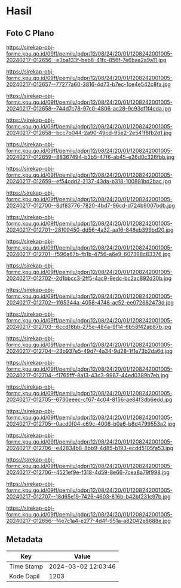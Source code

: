 # Hasil

## Foto C Plano

https://sirekap-obj-formc.kpu.go.id/09ff/pemilu/pdpr/12/08/24/20/01/1208242001005-20240217-012656--e3ba133f-beb8-41fc-856f-7e6baa2a9a11.jpg

https://sirekap-obj-formc.kpu.go.id/09ff/pemilu/pdpr/12/08/24/20/01/1208242001005-20240217-012657--77277a60-3816-4d73-b7ec-1ce4e542c8fa.jpg

https://sirekap-obj-formc.kpu.go.id/09ff/pemilu/pdpr/12/08/24/20/01/1208242001005-20240217-012658--744d7c78-97c0-4806-ac28-9c93df1f4cda.jpg

https://sirekap-obj-formc.kpu.go.id/09ff/pemilu/pdpr/12/08/24/20/01/1208242001005-20240217-012658--bcc7b044-2a90-49cd-95e2-2e541f8fb2d1.jpg

https://sirekap-obj-formc.kpu.go.id/09ff/pemilu/pdpr/12/08/24/20/01/1208242001005-20240217-012659--88367494-b3b5-47f6-ab45-e26d0c326fbb.jpg

https://sirekap-obj-formc.kpu.go.id/09ff/pemilu/pdpr/12/08/24/20/01/1208242001005-20240217-012659--ef54cdd2-2137-43da-b318-100881bd2bac.jpg

https://sirekap-obj-formc.kpu.go.id/09ff/pemilu/pdpr/12/08/24/20/01/1208242001005-20240217-012700--8df83776-7820-4bd7-96cd-d724b9007bdb.jpg

https://sirekap-obj-formc.kpu.go.id/09ff/pemilu/pdpr/12/08/24/20/01/1208242001005-20240217-012701--28109450-dd56-4a32-aa16-848eb399bd20.jpg

https://sirekap-obj-formc.kpu.go.id/09ff/pemilu/pdpr/12/08/24/20/01/1208242001005-20240217-012701--f596a67b-fb1b-4756-a6e9-607398c83376.jpg

https://sirekap-obj-formc.kpu.go.id/09ff/pemilu/pdpr/12/08/24/20/01/1208242001005-20240217-012702--2d1bbcc3-2ff5-4ac9-9edc-bc2ac892d30b.jpg

https://sirekap-obj-formc.kpu.go.id/09ff/pemilu/pdpr/12/08/24/20/01/1208242001005-20240217-012702--1f65344a-4058-4748-ac52-ee072682473d.jpg

https://sirekap-obj-formc.kpu.go.id/09ff/pemilu/pdpr/12/08/24/20/01/1208242001005-20240217-012703--6ccd18bb-275e-484a-9f14-6b58f42ab87b.jpg

https://sirekap-obj-formc.kpu.go.id/09ff/pemilu/pdpr/12/08/24/20/01/1208242001005-20240217-012704--23b937e5-49d7-4a34-9d28-1f1e73b2da6d.jpg

https://sirekap-obj-formc.kpu.go.id/09ff/pemilu/pdpr/12/08/24/20/01/1208242001005-20240217-012704--f1765fff-8a13-43c3-9987-44ed0389b7eb.jpg

https://sirekap-obj-formc.kpu.go.id/09ff/pemilu/pdpr/12/08/24/20/01/1208242001005-20240217-012705--6730eeec-cf67-4c04-8156-ae84f3db6edd.jpg

https://sirekap-obj-formc.kpu.go.id/09ff/pemilu/pdpr/12/08/24/20/01/1208242001005-20240217-012705--0acd0f04-c69c-4008-b0a6-b8d4799553a2.jpg

https://sirekap-obj-formc.kpu.go.id/09ff/pemilu/pdpr/12/08/24/20/01/1208242001005-20240217-012706--e42834b8-8bb9-4d85-b193-ecdd5105fa53.jpg

https://sirekap-obj-formc.kpu.go.id/09ff/pemilu/pdpr/12/08/24/20/01/1208242001005-20240217-012706--4521ef9e-f318-4d59-8e66-7cea8a79f998.jpg

https://sirekap-obj-formc.kpu.go.id/09ff/pemilu/pdpr/12/08/24/20/01/1208242001005-20240217-012707--18d65e19-7426-4603-816b-b42bf231c97b.jpg

https://sirekap-obj-formc.kpu.go.id/09ff/pemilu/pdpr/12/08/24/20/01/1208242001005-20240217-012656--f4e7c1a4-e277-4d4f-951a-a82042e8688e.jpg


## Metadata

| Key        | Value               |
| ---------- | ------------------- |
| Time Stamp | 2024-03-02 12:03:46 |
| Kode Dapil | 1203                |



